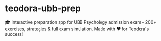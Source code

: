 # teodora-ubb-prep
🎓 Interactive preparation app for UBB Psychology admission exam - 200+ exercises, strategies &amp; full exam simulation. Made with ❤️ for Teodora's success!
